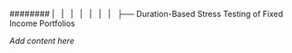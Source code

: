 ######## |   |   |   |   |   |   |   ├── Duration-Based Stress Testing of Fixed Income Portfolios

*Add content here*
